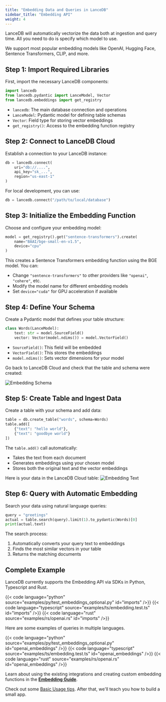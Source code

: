 ```yaml
---
title: "Embedding Data and Queries in LanceDB"
sidebar_title: "Embedding API"
weight: 4
---
```


LanceDB will automatically vectorize the data both at ingestion and query time. All you need to do is specify which model to use.

We support most popular embedding models like OpenAI, Hugging Face, Sentence Transformers, CLIP, and more.

## Step 1: Import Required Libraries

First, import the necessary LanceDB components:

```python
import lancedb
from lancedb.pydantic import LanceModel, Vector
from lancedb.embeddings import get_registry
```

- `lancedb`: The main database connection and operations
- `LanceModel`: Pydantic model for defining table schemas
- `Vector`: Field type for storing vector embeddings
- `get_registry()`: Access to the embedding function registry

## Step 2: Connect to LanceDB Cloud

Establish a connection to your LanceDB instance:

```python
db = lancedb.connect(
    uri="db://....",
    api_key="sk_...",
    region="us-east-1"
)
```

For local development, you can use:
```python
db = lancedb.connect("/path/to/local/database")
```

## Step 3: Initialize the Embedding Function

Choose and configure your embedding model:

```python
model = get_registry().get("sentence-transformers").create(
    name="BAAI/bge-small-en-v1.5", 
    device="cpu"
)
```

This creates a Sentence Transformers embedding function using the BGE model. You can:
- Change `"sentence-transformers"` to other providers like `"openai"`, `"cohere"`, etc.
- Modify the model name for different embedding models
- Set `device="cuda"` for GPU acceleration if available

## Step 4: Define Your Schema

Create a Pydantic model that defines your table structure:

```python
class Words(LanceModel):
    text: str = model.SourceField()  
    vector: Vector(model.ndims()) = model.VectorField()  
```

- `SourceField()`: This field will be embedded
- `VectorField()`: This stores the embeddings
- `model.ndims()`: Sets vector dimensions for your model

Go back to LanceDB Cloud and check that the table and schema were created:

![Embedding Schema](/assets/docs/quickstart/embedding-schema.png)

## Step 5: Create Table and Ingest Data

Create a table with your schema and add data:

```python
table = db.create_table("words", schema=Words)
table.add([
    {"text": "hello world"},
    {"text": "goodbye world"}
])
```

The `table.add()` call automatically:
- Takes the text from each document
- Generates embeddings using your chosen model
- Stores both the original text and the vector embeddings

Here is your data in the LanceDB Cloud table:
![Embedding Text](/assets/docs/quickstart/embedding-text.png)

## Step 6: Query with Automatic Embedding

Search your data using natural language queries:

```python
query = "greetings"
actual = table.search(query).limit(1).to_pydantic(Words)[0]
print(actual.text)
```

The search process:
1. Automatically converts your query text to embeddings
2. Finds the most similar vectors in your table
3. Returns the matching documents




## Complete Example 

LanceDB currently supports the Embedding API via SDKs in Python, Typescript and Rust.

{{< code language="python" source="examples/py/test_embeddings_optional.py" id="imports" />}}
{{< code language="typescript" source="examples/ts/embedding.test.ts" id="imports" />}}
{{< code language="rust" source="examples/rs/openai.rs" id="imports" />}}

Here are some examples of queries in multiple languages. 

{{< code language="python" source="examples/py/test_embeddings_optional.py" id="openai_embeddings" />}}
{{< code language="typescript" source="examples/ts/embedding.test.ts" id="openai_embeddings" />}}
{{< code language="rust" source="examples/rs/openai.rs" id="openai_embeddings" />}}

Learn about using the existing integrations and creating custom embedding functions in the [**Embedding Guide**](../embeddings/index.md).

Check out some [Basic Usage tips](../quickstart/basic-usage). After that, we'll teach you how to build a small app.
